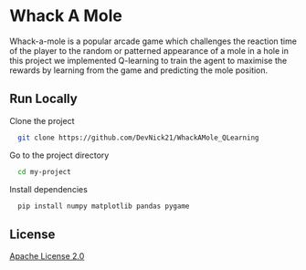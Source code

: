 
# Whack A Mole

Whack-a-mole is a popular arcade game which challenges the reaction time of the player to the random or patterned appearance of a mole in a hole in this project we implemented Q-learning to train the agent to maximise the rewards by learning from the game and predicting the mole position.

## Run Locally

Clone the project

```bash
  git clone https://github.com/DevNick21/WhackAMole_QLearning
```

Go to the project directory

```bash
  cd my-project
```

Install dependencies

```bash
  pip install numpy matplotlib pandas pygame 
```



## License

[Apache License 2.0](https://github.com/DevNick21/WhackAMole_QLearning/blob/main/LICENSE.md)

